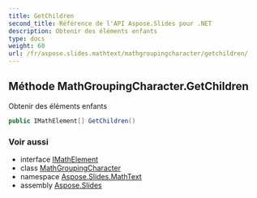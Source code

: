 ```yaml
---
title: GetChildren
second_title: Référence de l'API Aspose.Slides pour .NET
description: Obtenir des éléments enfants
type: docs
weight: 60
url: /fr/aspose.slides.mathtext/mathgroupingcharacter/getchildren/
---
```


## Méthode MathGroupingCharacter.GetChildren

Obtenir des éléments enfants

```csharp
public IMathElement[] GetChildren()
```

### Voir aussi

* interface [IMathElement](../../imathelement)
* class [MathGroupingCharacter](../../mathgroupingcharacter)
* namespace [Aspose.Slides.MathText](../../mathgroupingcharacter)
* assembly [Aspose.Slides](../../../)

<!-- DO NOT EDIT: généré par xmldocmd pour Aspose.Slides.dll -->